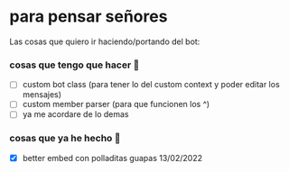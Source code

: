 # para pensar señores

Las cosas que quiero ir haciendo/portando del bot:

### cosas que tengo que hacer 🥶

-   [ ] custom bot class (para tener lo del custom context y poder editar los mensajes)
-   [ ] custom member parser (para que funcionen los ^)
-   [ ] ya me acordare de lo demas

### cosas que ya he hecho 🥵

-   [x] better embed con polladitas guapas 13/02/2022
